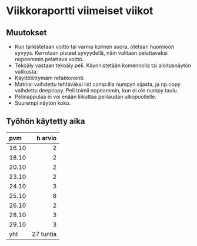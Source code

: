 # Viikkoraportti viimeiset viikot

## Muutokset
- Kun tarkistetaan voitto tai varma kolmen suora, otetaan huomioon syvyys. Kerrotaan pisteet syvyydellä, näin valitaan pelattavaksi nopeemmin pelattava voitto.
- Tekoäly vastaan tekoäly peli. Käynnistetään komennolla tai aloitusnäytön valikosta.
- Käyttöliittymäm refaktorointi.
- Matriisi vaihdettu tehtäväksi list comp:illa numpyn sijasta, ja np.copy vaihdettu deepcopy. Peli toimii nopeammin, kun ei ole numpy taulu.
- Pelinappulaa ei voi enään liikuttaa pelilaudan ulkopuollelle.
- Suurempi näytön koko.

## Työhön käytetty aika
| pvm | h arvio |
| :--- | ---: |
| 16.10 | 2 |
| 18.10 | 2 |
| 20.10 | 2 |
| 23.10 | 2 |
| 24.10 | 3 |
| 25.10 | 8 |
| 26.10 | 2 |
| 28.10 | 3 |
| 29.10 | 3 |
| yht | 27 tuntia |
